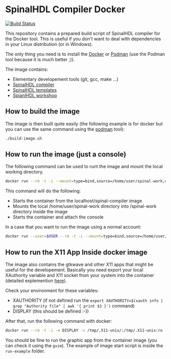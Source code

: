 # SpinalHDL Compiler Docker

[![Build Status](https://benycze.semaphoreci.com/badges/spinalhdl-docker-container/branches/main.svg?style=shields)](https://benycze.semaphoreci.com/projects/spinalhdl-docker-container)

This repository contains a prepared build script of SpinalHDL compiler for the Docker tool. This is useful if you don't want to deal with dependencies in your Linux distribution (or in Windows).

The only thing you need is to install the [Docker](https://www.docker.com/) or [Podman](https://podman.io/) (use the Podman tool because it is much better ;)).

The image  contains:

* Elementary developement tools (git, gcc, make ...)
* [SpinalHDL compiler](https://github.com/SpinalHDL/SpinalHDL)
* [SpinalHDL templates](https://github.com/SpinalHDL/SpinalTemplateSbt)
* [SpianlHDL workshop](https://github.com/SpinalHDL/SpinalWorkshop.git)

## How to build the image

The image is then built quite easily (the following example is for docker but you can use the same command using the [podman](https://podman.io/) tool):

```bash
./build-image.sh
```

## How to run the image (just a console)

The following command can be used to runt the image and mount the local working directory.

```bash
docker run --rm -t -i --mount=type=bind,source=/home/user/spinal-work,destination=/spinal-work localhost/spinal-compiler  bash
```

This command will do the following:

* Starts the container from the localhost/spinal-compiler image
* Mounts the local /home/user/spinal-work directory into /spinal-work directory inside the image
* Starts the container and attach the console

In a case that you want to run the image using a normal account:

```bash
docker run --user=$USER --rm -t -i --mount=type=bind,source=/home/user/spinal-work,destination=/spinal-work localhost/spinal-compiler bash
```

## How to run the X11 App Inside docker image

The image also contains the gtkwave and other X11 apps that might be useful for the developement.
Basically you need export your local XAuthority variable and X11 socket from
your system into the container (detailed explemention [here](https://blog.artis3nal.com/2020-09-13-container-gui-app-pgmodeler/)).

Check your environment for these variables:
* XAUTHORITY (if not defined run the `export XAUTHORITY=$(xauth info | grep "Authority file" | awk '{ print $3 }')` command)
* DISPLAY (this should be defined :-))

After that, run the following command with docker:

 ```bash
docker run --rm -t -i -e DISPLAY -v /tmp/.X11-unix/:/tmp/.X11-unix:ro -v $XAUTHORITY:$XAUTHORITY:ro --user=$USER --mount=type=bind,source=/home/user/spinal-work,destination=/spinal-work localhost/spinal-compiler /bin/bash
 ```

You should be fine to run the graphic app from the container image (you can check it using the `gvim`).
The example of image start script is inside the `run-example` folder.
